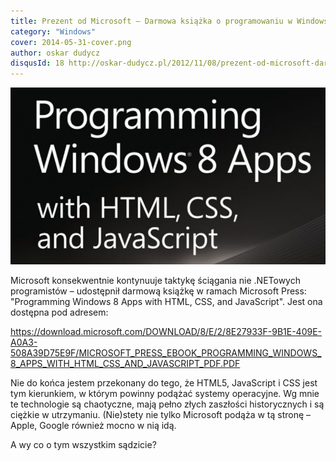 ```yaml
---
title: Prezent od Microsoft – Darmowa książka o programowaniu w Windows 8
category: "Windows"
cover: 2014-05-31-cover.png
author: oskar dudycz
disqusId: 18 http://oskar-dudycz.pl/2012/11/08/prezent-od-microsoft-darmowa-ksiazka-o/
---
```


![cover](2012-11-08-cover.png)

Microsoft konsekwentnie kontynuuje taktykę ściągania nie .NETowych programistów – udostępnił darmową książkę w ramach Microsoft Press: "Programming Windows 8 Apps with HTML, CSS, and JavaScript". Jest ona dostępna pod adresem:

https://download.microsoft.com/DOWNLOAD/8/E/2/8E27933F-9B1E-409E-A0A3-508A39D75E9F/MICROSOFT_PRESS_EBOOK_PROGRAMMING_WINDOWS_8_APPS_WITH_HTML_CSS_AND_JAVASCRIPT_PDF.PDF

Nie do końca jestem przekonany do tego, że HTML5, JavaScript i CSS jest tym kierunkiem, w którym powinny podążać systemy operacyjne. Wg mnie te technologie są chaotyczne, mają pełno złych zaszłości historycznych i są ciężkie w utrzymaniu. (Nie)stety nie tylko Microsoft podąża w tą stronę – Apple, Google również mocno w nią idą. 

A wy co o tym wszystkim sądzicie?
